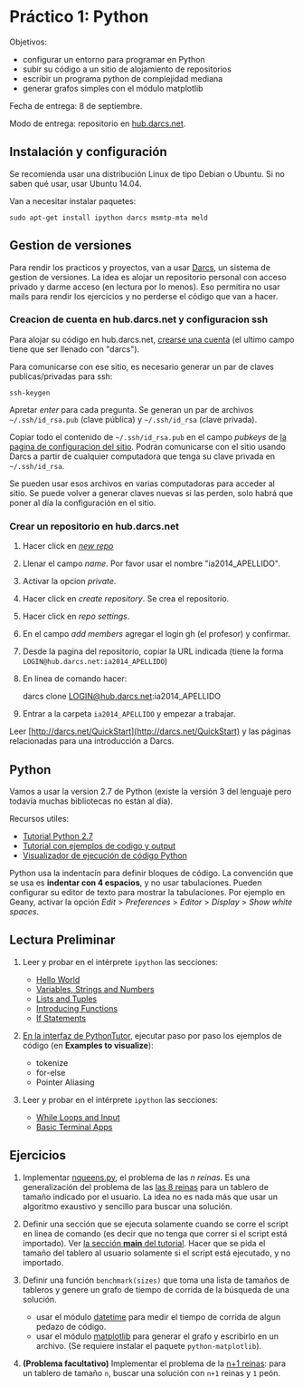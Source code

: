 # Práctico 1: Python

Objetivos:

* configurar un entorno para programar en Python
* subir su código a un sitio de alojamiento de repositorios
* escribir un programa python de complejidad mediana
* generar grafos simples con el módulo matplotlib

Fecha de entrega: 8 de septiembre.

Modo de entrega: repositorio en [hub.darcs.net](http://hub.darcs.net).

## Instalación y configuración

Se recomienda usar una distribución Linux de tipo Debian o Ubuntu.
Si no saben qué usar, usar Ubuntu 14.04.

Van a necesitar instalar paquetes:

    sudo apt-get install ipython darcs msmtp-mta meld

## Gestion de versiones

Para rendir los practicos y proyectos, van a usar [Darcs](http://darcs.net),
un sistema de gestion de versiones.
La idea es alojar un repositorio personal con acceso privado
y darme acceso (en lectura por lo menos).
Eso permitira no usar mails para rendir los ejercicios y no perderse el código
que van a hacer.

### Creacion de cuenta en hub.darcs.net y configuracion ssh

Para alojar su código en hub.darcs.net,
[crearse una cuenta](http://hub.darcs.net/register)
(el ultimo campo tiene que ser llenado con "darcs").

Para comunicarse con ese sitio, es necesario generar un par de claves
publicas/privadas para ssh:

    ssh-keygen

Apretar *enter* para cada pregunta. Se generan un par de archivos
`~/.ssh/id_rsa.pub` (clave pública) y `~/.ssh/id_rsa` (clave privada).

Copiar todo el contenido de `~/.ssh/id_rsa.pub` en el campo *pubkeys* de
[la pagina de configuracion del sitio](http://hub.darcs.net/settings).
Podrán comunicarse con el sitio usando Darcs a partir de cualquier computadora
que tenga su clave privada en `~/.ssh/id_rsa`.

Se pueden usar esos archivos en varias computadoras
para acceder al sitio. Se puede volver a generar claves nuevas si las
perden, solo habrá que poner al día la configuración en el sitio.

### Crear un repositorio en hub.darcs.net

1. Hacer click en [*new repo*](http://hub.darcs.net/init)
2. Llenar el campo *name*. Por favor usar el nombre "ia2014_APELLIDO".
3. Activar la opcion *private*.
4. Hacer click en *create repository*. Se crea el repositorio.
5. Hacer click en *repo settings*.
6. En el campo *add members* agregar el login gh (el profesor) y confirmar.
7. Desde la pagina del repositorio, copiar la URL indicada (tiene la forma `LOGIN@hub.darcs.net:ia2014_APELLIDO`)
8. En linea de comando hacer:

    darcs clone LOGIN@hub.darcs.net:ia2014_APELLIDO

9. Entrar a la carpeta `ia2014_APELLIDO` y empezar a trabajar.

Leer [http://darcs.net/QuickStart](http://darcs.net/QuickStart) y las páginas
relacionadas para una introducción a Darcs.

## Python

Vamos a usar la version 2.7 de Python (existe la versión 3 del lenguaje
pero todavía muchas bibliotecas no están al día).

Recursos utiles:

* [Tutorial Python 2.7](https://docs.python.org/2/tutorial/index.html)
* [Tutorial con ejemplos de codigo y output](http://nbviewer.ipython.org/github/ehmatthes/intro_programming/blob/master/notebooks/syllabus.ipynb)
* [Visualizador de ejecución de código Python](http://pythontutor.com/visualize.html)

Python usa la indentacín para definir bloques de código. La convención
que se usa es **indentar con 4 espacios**, y no usar tabulaciones. Pueden
configurar su editor de texto para mostrar la tabulaciones. Por ejemplo en Geany,
activar la opción *Edit* > *Preferences* > *Editor* > *Display* > *Show white spaces*.

## Lectura Preliminar

1. Leer y probar en el intérprete `ipython` las secciones:
    * [Hello World](http://nbviewer.ipython.org/urls/raw.github.com/ehmatthes/intro_programming/master/notebooks/hello_world.ipynb)
    * [Variables, Strings and Numbers](http://nbviewer.ipython.org/urls/raw.github.com/ehmatthes/intro_programming/master/notebooks/var_string_num.ipynb)
    * [Lists and Tuples](http://nbviewer.ipython.org/urls/raw.github.com/ehmatthes/intro_programming/master/notebooks/lists_tuples.ipynb)
    * [Introducing Functions](http://nbviewer.ipython.org/urls/raw.github.com/ehmatthes/intro_programming/master/notebooks/introducing_functions.ipynb)
    * [If Statements](http://nbviewer.ipython.org/urls/raw.github.com/ehmatthes/intro_programming/master/notebooks/if_statements.ipynb) 


2. [En la interfaz de PythonTutor](http://pythontutor.com/visualize.html),
   ejecutar paso por paso los ejemplos de código (en **Examples to visualize**):

    * tokenize
    * for-else
    * Pointer Aliasing

3. Leer y probar en el intérprete `ipython` las secciones:

    * [While Loops and Input](http://nbviewer.ipython.org/github/ehmatthes/intro_programming/blob/master/notebooks/while_input.ipynb)
    * [Basic Terminal Apps](http://nbviewer.ipython.org/github/ehmatthes/intro_programming/blob/master/notebooks/terminal_apps.ipynb)

## Ejercicios

1. Implementar [nqueens.py](code/nqueens.py), el problema de las *n reinas*.
   Es una generalización del problema de las
   [las 8 reinas](https://en.wikipedia.org/wiki/Eight_queens_puzzle) para
   un tablero de tamaño indicado por el usuario.
   La idea no es nada más que usar un algoritmo exaustivo y sencillo
   para buscar una solución.

2. Definir una sección que se ejecuta solamente
   cuando se corre el script en linea de comando (es decir que
   no tenga que correr si el script está importado).
   Ver [la sección __main__ del tutorial](https://docs.python.org/2/library/__main__.html).
   Hacer que se pida el tamaño del tablero al usuario solamente si el script
   está ejecutado, y no importado.

3. Definir una función `benchmark(sizes)` que toma una lista de tamaños
   de tableros y genere un grafo de tiempo de corrida de la búsqueda
   de una solución.
   * usar el módulo [datetime](http://garmoncheg.blogspot.com.ar/2012/08/python-simple-recipe-to-measure-your.html)
     para medir el tiempo de corrida de algun pedazo de código.
   * usar el módulo [matplotlib](http://matplotlib.org/examples/pylab_examples/simple_plot.html)
     para generar el grafo y escribirlo en un archivo.
     (Se requiere instalar el paquete `python-matplotlib`).

4. **(Problema facultativo)** Implementar el problema de la [n+1
   reinas](http://www.chessvariants.org/problems.dir/9queens.html):
   para un tablero de tamaño `n`, buscar una solución con `n+1` reinas y `1` peón.
